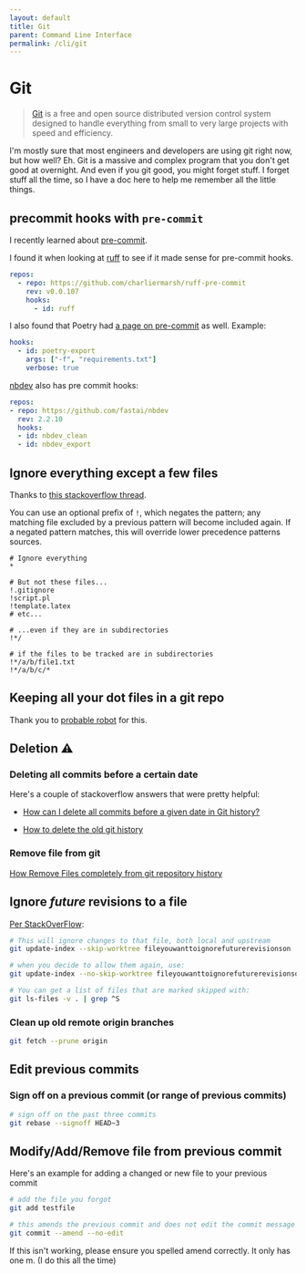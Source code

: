```yaml
---
layout: default
title: Git
parent: Command Line Interface
permalink: /cli/git
---
```


# Git
> [Git][0] is a free and open source distributed version control system designed to handle everything from small to very large projects with speed and efficiency.

I'm mostly sure that most engineers and developers are using git right now, but
how well? Eh. Git is a massive and complex program that you don't get good at
overnight. And even if you git good, you might forget stuff. I forget stuff all
the time, so I have a doc here to help me remember all the little things.

## precommit hooks with `pre-commit`
I recently learned about [pre-commit][1].

I found it when looking at [ruff][2] to see if it made sense for pre-commit hooks.

```yaml
repos:
  - repo: https://github.com/charliermarsh/ruff-pre-commit
    rev: v0.0.107
    hooks:
      - id: ruff
```

I also found that Poetry had [a page on pre-commit][3] as well. Example:

```yaml
hooks:
  - id: poetry-export
    args: ["-f", "requirements.txt"]
    verbose: true
```

[nbdev](https://nbdev.fast.ai/tutorials/pre_commit.html) also has pre commit hooks:

```yaml
repos:
- repo: https://github.com/fastai/nbdev
  rev: 2.2.10
  hooks:
  - id: nbdev_clean
  - id: nbdev_export
```


## Ignore everything except a few files
Thanks to [this stackoverflow thread](https://stackoverflow.com/q/987142).

You can use an optional prefix of `!`, which negates the pattern; any matching
file excluded by a previous pattern will become included again. If a negated
pattern matches, this will override lower precedence patterns sources.

```gitignore
# Ignore everything
*

# But not these files...
!.gitignore
!script.pl
!template.latex
# etc...

# ...even if they are in subdirectories
!*/

# if the files to be tracked are in subdirectories
!*/a/b/file1.txt
!*/a/b/c/*
```

## Keeping all your dot files in a git repo

Thank you to [probable robot][4] for this.

## Deletion :warning:

### Deleting all commits before a certain date

Here's a couple of stackoverflow answers that were pretty helpful:

- [How can I delete all commits before a given date in Git history?][5]

- [How to delete the old git history][6]

### Remove file from git

[How Remove Files completely from git repository history][7]

## Ignore *future* revisions to a file

[Per StackOverFlow](https://stackoverflow.com/a/39776107/3547184):

```bash
# This will ignore changes to that file, both local and upstream
git update-index --skip-worktree fileyouwanttoignorefuturerevisionson

# when you decide to allow them again, use:
git update-index --no-skip-worktree fileyouwanttoignorefuturerevisionson

# You can get a list of files that are marked skipped with:
git ls-files -v . | grep ^S
```

### Clean up old remote origin branches

```bash
git fetch --prune origin
```

## Edit previous commits

### Sign off on a previous commit (or range of previous commits)

```bash
# sign off on the past three commits
git rebase --signoff HEAD~3
```

## Modify/Add/Remove file from previous commit

Here's an example for adding a changed or new file to your previous commit

```bash
# add the file you forgot
git add testfile

# this amends the previous commit and does not edit the commit message
git commit --amend --no-edit
```

If this isn't working, please ensure you spelled amend correctly. It only has one m. (I do this all the time)

<!---------------------------- references ---------------------------->

[0]: https://www.git-scm.com/ "git-scm"
[1]: https://pre-commit.com/ "pre-commit"
[2]: https://github.com/charliermarsh/ruff "ruff"
[3]: https://python-poetry.org/docs/pre-commit-hooks/ "poetry pre-commit"
[4]: https://probablerobot.net/2021/05/keeping-'live'-dotfiles-in-a-git-repo/ "dotfiles git repo"
[5]: https://stackoverflow.com/q/29042783 "delete all commits before a date"
[6]: https://stackoverflow.com/questions/41953300/how-to-delete-the-old-git-history "delete old git history"
[7]: https://myopswork.com/how-remove-files-completely-from-git-repository-history-47ed3e0c4c35 "Remove Files completely from git"
